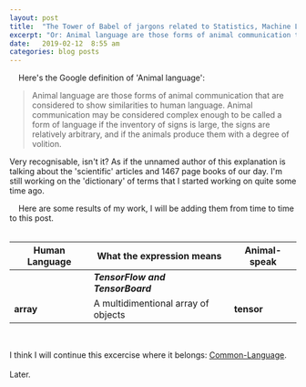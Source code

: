 ```yaml
---
layout: post
title:  "The Tower of Babel of jargons related to Statistics, Machine Learning and Artificial Intelligence."
excerpt: "Or: Animal language are those forms of animal communication that are considered to show similarities to human language. (from Google)."
date:   2019-02-12  8:55 am
categories: blog posts
---
```


&nbsp;&nbsp;&nbsp;&nbsp;Here's the Google definition of 'Animal language':
>Animal language are those forms of animal communication that are considered to show similarities to human language. Animal communication may be considered complex enough to be called a form of language if the inventory of signs is large, the signs are relatively arbitrary, and if the animals produce them with a degree of volition.

Very recognisable, isn't it? As if the unnamed author of this explanation is talking about the 'scientific' articles and 1467 page books of our day. I'm still working on the 'dictionary' of terms that I started working on quite some time ago.<br>

&nbsp;&nbsp;&nbsp;&nbsp;Here are some results of my work, I will be adding them from time to time to this post.<br><br>

|Human Language |What the expression means|Animal-speak|
|---|---|---|
| | _**TensorFlow and TensorBoard**_ | |
| **array** | A multidimentional array of objects | **tensor** |
<br>

I think I will continue this excercise where it belongs: [Common-Language](https://github.com/common-language).<br><br>
Later.
